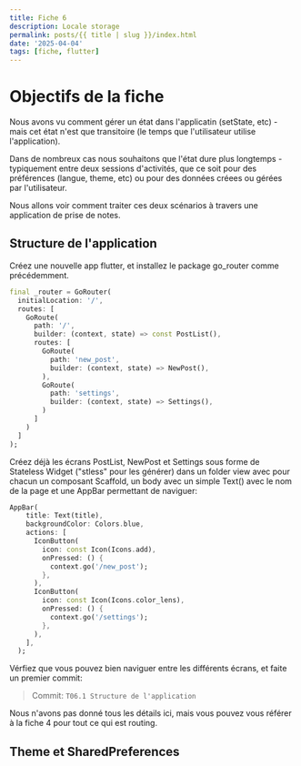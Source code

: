 ```yaml
---
title: Fiche 6
description: Locale storage
permalink: posts/{{ title | slug }}/index.html
date: '2025-04-04'
tags: [fiche, flutter]
---
```


# Objectifs de la fiche

Nous avons vu comment gérer un état dans l'applicatin (setState, etc) - mais cet état n'est que transitoire (le temps que l'utilisateur utilise l'application).

Dans de nombreux cas nous souhaitons que l'état dure plus longtemps - typiquement entre deux sessions d'activités, que ce soit pour des préférences (langue, theme, etc) ou pour des données créees ou gérées par l'utilisateur.

Nous allons voir comment traiter ces deux scénarios à travers une application de prise de notes.

## Structure de l'application

Créez une nouvelle app flutter, et installez le package go_router comme précédemment.

```dart
final _router = GoRouter(
  initialLocation: '/',
  routes: [
    GoRoute(
      path: '/',
      builder: (context, state) => const PostList(),
      routes: [
        GoRoute(
          path: 'new_post',
          builder: (context, state) => NewPost(),
        ),
        GoRoute(
          path: 'settings',
          builder: (context, state) => Settings(),
        )
      ]
    )
  ]
);
```

Créez déjà les écrans PostList, NewPost et Settings sous forme de Stateless Widget ("stless" pour les générer) dans un folder view avec pour chacun un composant Scaffold, un body avec un simple Text() avec le nom de la page et une AppBar permettant de naviguer:

```dart
AppBar(
    title: Text(title),
    backgroundColor: Colors.blue,
    actions: [
      IconButton(
        icon: const Icon(Icons.add),
        onPressed: () {
          context.go('/new_post');
        },
      ),
      IconButton(
        icon: const Icon(Icons.color_lens),
        onPressed: () {
          context.go('/settings');
        },
      ),
    ],
  );
```

Vérfiez que vous pouvez bien naviguer entre les différents écrans, et faite un premier commit:

> Commit: `T06.1 Structure de l'application`

Nous n'avons pas donné tous les détails ici, mais vous pouvez vous référer à la fiche 4 pour tout ce qui est routing.

## Theme et SharedPreferences




